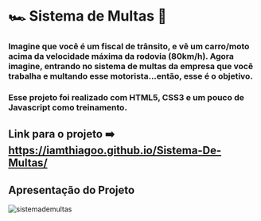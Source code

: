 # :racing_car: Sistema de Multas :police_car:

### Imagine que você é um fiscal de trânsito, e vê um carro/moto acima da velocidade máxima da rodovia (80km/h). Agora imagine, entrando no sistema de multas da empresa que você trabalha e multando esse motorista...então, esse é o objetivo. 

### Esse projeto foi realizado com HTML5, CSS3 e um pouco de Javascript como treinamento.

## Link para o projeto :arrow_right: https://iamthiagoo.github.io/Sistema-De-Multas/

## Apresentação do Projeto

![sistemademultas](https://user-images.githubusercontent.com/69599810/118073521-5fd75500-b382-11eb-9fff-67ba3babc4b2.gif)
